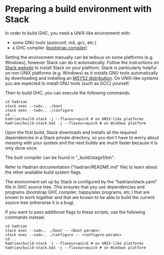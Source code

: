 # Preparing a build environment with Stack

In order to build GHC, you need a UNIX-like environment with:

* some GNU tools (autoconf, m4, gcc, etc.)
* a GHC compiler ([bootstrap compiler](https://en.wikipedia.org/wiki/Bootstrapping_(compilers)))

Setting the environment manually can be tedious on some platforms (e.g. Windows), however Stack can do it automatically. Follow the instructions on [Stack website](https://haskellstack.org) to install Stack on your platform. Stack is particularly helpful on non UNIX platforms (e.g. Windows) as it installs GNU tools automatically by downloading and installing an [MSYS2 distribution](https://www.msys2.org/). On UNIX-like systems you are expected to install GNU tools (such as GCC) yourself.

Then to build GHC, you can execute the following commands:

```
cd hadrian
stack exec --cwd=.. ./boot
stack exec --cwd=.. ./configure
cd ..
hadrian/build-stack -j --flavour=quick # on UNIX-like platforms
hadrian/build-stack.bat -j --flavour=quick # on Windows platform
```

Upon the first build, Stack downloads and installs all the required dependencies in a Stack private directory, so you don't have to worry about messing with your system and the next builds are much faster because it is only done once.

The built compiler can be found in "_build/stage1/bin".

Refer to Hadrian documentation ("hadrian/README.md" file) to learn about the other available build system flags.

The environment set up by Stack is configured by the "hadrian/stack.yaml" file in GHC source tree. This ensures that you use dependencies and programs (bootstrap GHC compiler, happy/alex programs, etc.) that are known to work together and that are known to be able to build the current source tree (otherwise it is a bug).

If you want to pass additional flags to these scripts, use the following commands instead:

```
cd hadrian
stack exec --cwd=.. ./boot -- <boot-params>
stack exec --cwd=.. ./configure -- <configure-params>
cd ..
hadrian/build-stack -j --flavour=quick # on UNIX-like platforms
hadrian/build-stack.bat -j --flavour=quick # on Windows platform
```